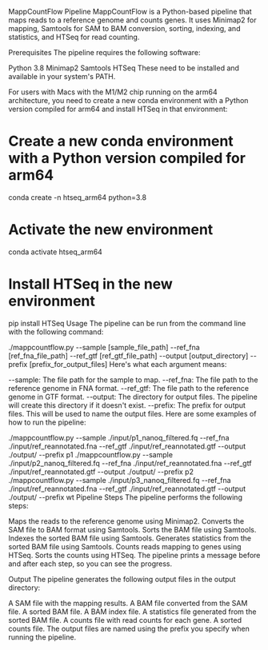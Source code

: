 MappCountFlow Pipeline
MappCountFlow is a Python-based pipeline that maps reads to a reference genome and counts genes. It uses Minimap2 for mapping, Samtools for SAM to BAM conversion, sorting, indexing, and statistics, and HTSeq for read counting.

Prerequisites
The pipeline requires the following software:

Python 3.8
Minimap2
Samtools
HTSeq
These need to be installed and available in your system's PATH.

For users with Macs with the M1/M2 chip running on the arm64 architecture, you need to create a new conda environment with a Python version compiled for arm64 and install HTSeq in that environment:

# Create a new conda environment with a Python version compiled for arm64
conda create -n htseq_arm64 python=3.8
# Activate the new environment
conda activate htseq_arm64
# Install HTSeq in the new environment
pip install HTSeq
Usage
The pipeline can be run from the command line with the following command:

./mappcountflow.py --sample [sample_file_path] --ref_fna [ref_fna_file_path] --ref_gtf [ref_gtf_file_path] --output [output_directory] --prefix [prefix_for_output_files]
Here's what each argument means:

--sample: The file path for the sample to map.
--ref_fna: The file path to the reference genome in FNA format.
--ref_gtf: The file path to the reference genome in GTF format.
--output: The directory for output files. The pipeline will create this directory if it doesn't exist.
--prefix: The prefix for output files. This will be used to name the output files.
Here are some examples of how to run the pipeline:

./mappcountflow.py --sample ./input/p1_nanoq_filtered.fq --ref_fna ./input/ref_reannotated.fna --ref_gtf ./input/ref_reannotated.gtf --output ./output/ --prefix p1
./mappcountflow.py --sample ./input/p2_nanoq_filtered.fq --ref_fna ./input/ref_reannotated.fna --ref_gtf ./input/ref_reannotated.gtf --output ./output/ --prefix p2
./mappcountflow.py --sample ./input/p3_nanoq_filtered.fq --ref_fna ./input/ref_reannotated.fna --ref_gtf ./input/ref_reannotated.gtf --output ./output/ --prefix wt
Pipeline Steps
The pipeline performs the following steps:

Maps the reads to the reference genome using Minimap2.
Converts the SAM file to BAM format using Samtools.
Sorts the BAM file using Samtools.
Indexes the sorted BAM file using Samtools.
Generates statistics from the sorted BAM file using Samtools.
Counts reads mapping to genes using HTSeq.
Sorts the counts using HTSeq.
The pipeline prints a message before and after each step, so you can see the progress.

Output
The pipeline generates the following output files in the output directory:

A SAM file with the mapping results.
A BAM file converted from the SAM file.
A sorted BAM file.
A BAM index file.
A statistics file generated from the sorted BAM file.
A counts file with read counts for each gene.
A sorted counts file.
The output files are named using the prefix you specify when running the pipeline.

